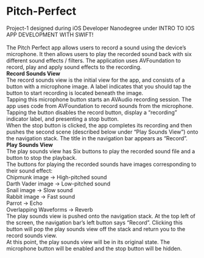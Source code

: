 # Pitch-Perfect
Project-1 designed during iOS Developer Nanodegree under INTRO TO IOS APP DEVELOPMENT WITH SWIFT!<br /><br />
The Pitch Perfect app allows users to record a sound using the device’s microphone. It then allows users to play the recorded sound back with six different sound effects / filters. The application uses AVFoundation to record, play and apply sound effects to the recording.<br />
<b>Record Sounds View</b>
<br />
The record sounds view is the initial view for the app, and consists of a button with a microphone image. A label indicates that you should tap the button to start recording is located beneath the image.
<br />
Tapping this microphone button starts an AVAudio recording session. The app uses code from AVFoundation to record sounds from the microphone.<br />
Tapping the button disables the record button, display a “recording” indicator label, and presenting a stop button. <br />
When the stop button is clicked, the app completes its recording and then pushes the second scene (described below under “Play Sounds View”) onto the navigation stack. The title in the navigation bar appears as “Record”.<br />
<b>Play Sounds View</b><br />
The play sounds view has Six buttons to play the recorded sound file and a button to stop the playback.<br />
The buttons for playing the recorded sounds have images corresponding to their sound effect:<br />
Chipmunk image → High-pitched sound<br />
Darth Vader image → Low-pitched sound<br />
Snail image → Slow sound<br />
Rabbit image → Fast sound<br />
Parrot → Echo<br />
Overlapping Waveforms → Reverb<br />
The play sounds view is pushed onto the navigation stack. At the top left of the screen, the navigation bar’s left button says “Record”. Clicking this button will pop the play sounds view off the stack and return you to the record sounds view.<br />
At this point, the play sounds view will be in its original state. The microphone button will be enabled and the stop button will be hidden.
 

